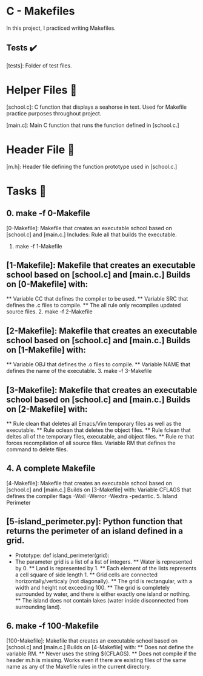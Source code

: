# C - Makefiles
In this project, I practiced writing Makefiles.

## Tests ✔️
[tests]: Folder of test files.
# Helper Files 🙌
[school.c]: C function that displays a seahorse in text. Used for Makefile practice purposes throughout project.

[main.c]: Main C function that runs the function defined in [school.c.]

# Header File 📁
[m.h]: Header file defining the function prototype used in [school.c.]
# Tasks 📃
## 0. make -f 0-Makefile

[0-Makefile]: Makefile that creates an executable school based on [school.c] and [main.c.] Includes:
Rule all that builds the executable.
1. make -f 1-Makefile

## [1-Makefile]: Makefile that creates an executable school based on [school.c] and [main.c.] Builds on [0-Makefile] with:
** Variable CC that defines the compiler to be used.
** Variable SRC that defines the .c files to compile.
** The all rule only recompiles updated source files.
2. make -f 2-Makefile

## [2-Makefile]: Makefile that creates an executable school based on [school.c] and [main.c.] Builds on [1-Makefile] with:
** Variable OBJ that defines the .o files to compile.
** Variable NAME that defines the name of the executable.
3. make -f 3-Makefile

## [3-Makefile]: Makefile that creates an executable school based on [school.c] and [main.c.] Builds on [2-Makefile] with:
** Rule clean that deletes all Emacs/Vim temporary files as well as the executable.
** Rule oclean that deletes the object files.
** Rule fclean that deltes all of the temporary files, executable, and object files.
** Rule re that forces recompilation of all source files.
Variable RM that defines the command to delete files.
## 4. A complete Makefile

[4-Makefile]: Makefile that creates an executable school based on [school.c] and [main.c.] Builds on [3-Makefile] with:
Variable CFLAGS that defines the compiler flags -Wall -Werror -Wextra -pedantic.
5. Island Perimeter

## [5-island_perimeter.py]: Python function that returns the perimeter of an island defined in a grid.
* Prototype: def island_perimeter(grid):
* The parameter grid is a list of a list of integers.
** Water is represented by 0.
** Land is represented by 1.
** Each element of the lists represents a cell square of side length 1.
** Grid cells are connected horizontally/verticaly (not diagonally).
** The grid is rectangular, with a width and height not exceeding 100.
** The grid is completely surrounded by water, and there is either exactly one island or nothing.
** The island does not contain lakes (water inside disconnected from surrounding land).
## 6. make -f 100-Makefile

[100-Makefile]: Makefile that creates an executable school based on [school.c] and [main.c.] Builds on [4-Makefile] with:
** Does not define the variable RM.
** Never uses the string $(CFLAGS).
** Does not compile if the header m.h is missing.
Works even if there are existing files of the same name as any of the Makefile rules in the current directory.
